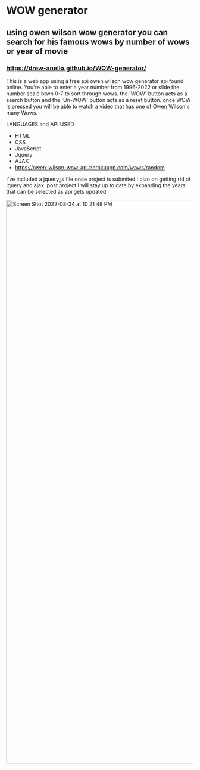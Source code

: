 # WOW generator

## using owen wilson wow generator you can search for his famous wows by number of wows or year of movie

### https://drew-anello.github.io/WOW-generator/

This is a web  app using a free api owen wilson wow generator api found online. You're able to enter a year number from 1996-2022 or slide the number scale btwn 0-7 to sort through wows. the 'WOW' button acts as a search button and the 'Un-WOW' button acts as a reset button. once WOW is pressed you will be able to watch a video that has one of Owen Wilson's many Wows. 

LANGUAGES and API USED 

* HTML 
* CSS 
* JavaScript
* Jquery 
* AJAX
* https://owen-wilson-wow-api.herokuapp.com/wows/random

I've included a jquery,js file once project is submited I plan on getting rid of jquery and ajax. post project I will stay up to date by expanding the years that can be selected as api gets updated 

<img width="1512" alt="Screen Shot 2022-08-24 at 10 21 48 PM" src="https://user-images.githubusercontent.com/106771036/186562641-88b5ca03-7546-4839-b420-5aaff1003853.png">



